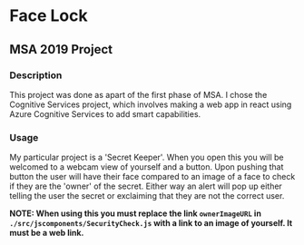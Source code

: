 # Face Lock
## MSA 2019 Project

### Description
This project was done as apart of the first phase of MSA. I chose the Cognitive Services project, which involves making a web app in react using Azure Cognitive Services to add smart capabilities.

### Usage
My particular project is a 'Secret Keeper'. When you open this you will be welcomed to a webcam view of yourself and a button. Upon pushing that button the user will have their face compared to an image of a face to check if they are the 'owner' of the secret. Either way an alert will pop up either telling the user the secret or exclaiming that they are not the correct user.

**NOTE: When using this you must replace the link `ownerImageURL` in `./src/jscomponents/SecurityCheck.js` with a link to an image of yourself. It must be a web link.**
